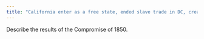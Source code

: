 ```yaml
---
title: "California enter as a free state, ended slave trade in DC, created fugitive slave law, and allowed New Mexico/Utah to vote on slavery"
---
```

Describe the results of the Compromise of 1850.

